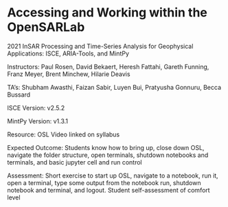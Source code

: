 # Accessing and Working within the OpenSARLab
2021 InSAR Processing and Time-Series Analysis for Geophysical Applications: ISCE, ARIA-Tools, and MintPy

Instructors: Paul Rosen, David Bekaert, Heresh Fattahi, Gareth Funning, Franz Meyer, Brent Minchew, Hilarie Deavis

TA’s: Shubham Awasthi, Faizan Sabir, Luyen Bui, Pratyusha Gonnuru, Becca Bussard

ISCE Version: v2.5.2

MintPy Version: v1.3.1

Resource: OSL Video linked on syllabus

Expected Outcome: Students know how to bring up, close down OSL, navigate the folder structure, open terminals, shutdown notebooks and terminals, and basic jupyter cell and run control

Assessment: Short exercise to start up OSL, navigate to a notebook, run it, open a terminal, type some output from the notebook run, shutdown notebook and terminal, and logout. Student self-assessment of comfort level

